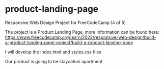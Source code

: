 # product-landing-page
Responsive Web Design Project for FreeCodeCamp (4 of 5)

The project is a Product Landing Page, more information can be found here: https://www.freecodecamp.org/learn/2022/responsive-web-design/build-a-product-landing-page-project/build-a-product-landing-page

I will develop the index.html and styles.css files

Our product is going to be staycation apartment
